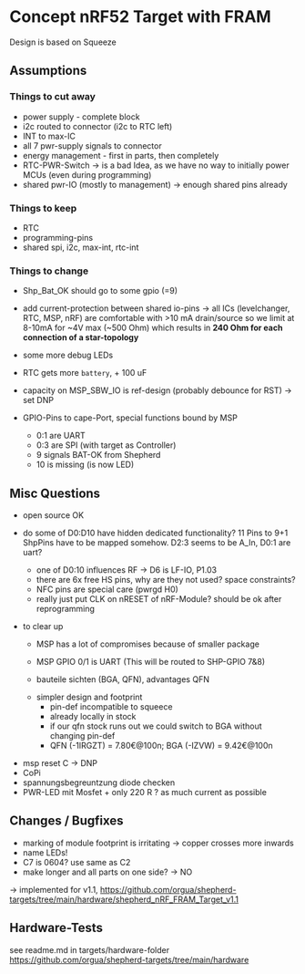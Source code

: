 # Concept nRF52 Target with FRAM

Design is based on Squeeze

## Assumptions

### Things to cut away

- power supply - complete block
- i2c routed to connector (i2c to RTC left)
- INT to max-IC
- all 7 pwr-supply signals to connector
- energy management - first in parts, then completely
- RTC-PWR-Switch -> is a bad Idea, as we have no way to initially power MCUs (even during programming)
- shared pwr-IO (mostly to management) -> enough shared pins already

### Things to keep

- RTC
- programming-pins
- shared spi, i2c, max-int, rtc-int

### Things to change

- Shp_Bat_OK should go to some gpio (=9)
- add current-protection between shared io-pins -> all ICs (levelchanger, RTC, MSP, nRF) are comfortable with >10 mA drain/source so we limit at 8-10mA for ~4V max (~500 Ohm) which results in **240 Ohm for each connection of a star-topology**
- some more debug LEDs
- RTC gets more `battery`, + 100 uF
- capacity on MSP_SBW_IO is ref-design (probably debounce for RST) -> set DNP
- GPIO-Pins to cape-Port, special functions bound by MSP

   - 0:1 are UART
   - 0:3 are SPI (with target as Controller)
   - 9 signals BAT-OK from Shepherd
   - 10 is missing (is now LED)

## Misc Questions

- open source OK
- do some of D0:D10 have hidden dedicated functionality? 11 Pins to 9+1 ShpPins have to be mapped somehow. D2:3 seems to be A_In, D0:1 are uart?

   - one of D0:10 influences RF -> D6 is LF-IO, P1.03
   - there are 6x free HS pins, why are they not used? space constraints?
   - NFC pins are special care (pwrgd H0)
   - really just put CLK on nRESET of nRF-Module? should be ok after reprogramming

- to clear up

   - MSP has a lot of compromises because of smaller package
   - MSP GPIO 0/1 is UART (This will be routed to SHP-GPIO 7&8)

    - bauteile sichten (BGA, QFN), advantages QFN
  + simpler design and footprint
	- pin-def incompatible to squeece
	+ already locally in stock
	+ if our qfn stock runs out we could switch to BGA without changing pin-def
	- QFN (-1IRGZT) = 7.80€@100n; BGA (-IZVW) = 9.42€@100n

 + msp reset C -> DNP
 + CoPi
 + spannungsbegreuntzung diode checken
 + PWR-LED mit Mosfet + only 220 R ? as much current as possible

## Changes / Bugfixes

- marking of module footprint is irritating -> copper crosses more inwards
- name LEDs!
- C7 is 0604? use same as C2
- make longer and all parts on one side? -> NO

-> implemented for v1.1, https://github.com/orgua/shepherd-targets/tree/main/hardware/shepherd_nRF_FRAM_Target_v1.1

## Hardware-Tests

see readme.md in targets/hardware-folder
https://github.com/orgua/shepherd-targets/tree/main/hardware
